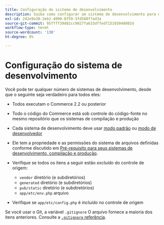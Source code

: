 ```yaml
---
title: Configuração do sistema de desenvolvimento
description: Saiba como configurar um sistema de desenvolvimento para o aplicativo Commerce.
exl-id: 242e9a38-2eb2-4090-8f59-3fd588f7ad3a
source-git-commit: 95ffff39d82cc9027fa633dffedf15193040802d
workflow-type: tm+mt
source-wordcount: '130'
ht-degree: 0%

---
```


# Configuração do sistema de desenvolvimento

Você pode ter qualquer número de sistemas de desenvolvimento, desde que o seguinte seja verdadeiro para todos eles:

- Todos executam o Commerce 2.2 ou posterior
- Todo o código do Commerce está sob controle do código-fonte no mesmo repositório que os sistemas de compilação e produção
- Cada sistema de desenvolvimento deve usar [modo padrão](../bootstrap/application-modes.md#default-mode) ou [modo de desenvolvedor](../bootstrap/application-modes.md#developer-mode)
- Ele tem a propriedade e as permissões do sistema de arquivos definidas conforme discutido em [Pré-requisito para seus sistemas de desenvolvimento, compilação e produção](../deployment/technical-details.md).
- Verifique se todos os itens a seguir estão _excluído_ do controle de origem:

   - `vendor` diretório (e subdiretórios)
   - `generated` diretório (e subdiretórios)
   - `pub/static` diretório (e subdiretórios)
   - `app/etc/env.php` arquivo

- Verifique se `app/etc/config.php` é _incluído_ no controle de origem

Se você usar o Git, a variável `.gitignore` O arquivo fornece a maioria dos itens anteriores. Consulte a [`.gitignore` referência](../reference/config-reference-gitignore.md).
